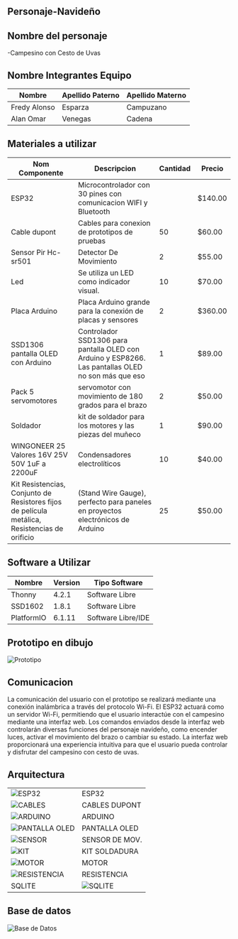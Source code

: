 ## Personaje-Navideño


## Nombre del personaje 

-Campesino con Cesto de Uvas 

##  Nombre Integrantes Equipo

|Nombre | Apellido Paterno | Apellido Materno |
|-|-|-|
|Fredy Alonso|Esparza|Campuzano|
|Alan Omar|Venegas|Cadena|

## Materiales a utilizar


|Nom Componente | Descripcion | Cantidad| Precio|
|-|-|-|-|
|ESP32|Microcontrolador con 30 pines con comunicacion WIFI y Bluetooth||$140.00|
|Cable dupont|Cables para conexion de prototipos de pruebas|50|$60.00|
|Sensor Pir Hc-sr501|Detector De Movimiento|2|$55.00|
|Led|Se utiliza un LED como indicador visual.|10|$70.00|
|Placa Arduino|Placa Arduino grande para la conexión de placas y sensores|2|$360.00|
|SSD1306 pantalla OLED con Arduino|Controlador SSD1306 para pantalla OLED con Arduino y ESP8266. Las pantallas OLED no son más que eso| 1 | $89.00|
|Pack 5 servomotores|servomotor con movimiento de 180 grados para el brazo|2|$50.00|
|Soldador|kit de soldador para los motores y las piezas del muñeco|1| $90.00|
|WINGONEER 25 Valores 16V 25V 50V 1uF a 2200uF | Condensadores electrolíticos | 10 | $40.00|
| Kit Resistencias, Conjunto de Resistores fijos de película metálica, Resistencias de orificio|  (Stand Wire Gauge), perfecto para paneles en proyectos electrónicos de Arduino| 25 | $50.00|





## Software a Utilizar
|Nombre|Version|Tipo Software|
|-|-|-|
|Thonny|4.2.1|Software Libre|
|SSD1602|1.8.1|Software Libre|
|PlatformIO|6.1.11|Software Libre/IDE|

## Prototipo en dibujo

![Prototipo](https://github.com/ABOK451/Personaje-Navide-o/blob/main/imagen_2023-09-30_210548468.png)


## Comunicacion
La comunicación del usuario con el prototipo se realizará mediante una conexión inalámbrica a través del protocolo Wi-Fi. El ESP32 actuará como un servidor Wi-Fi, permitiendo que el usuario interactúe con el campesino mediante una interfaz web. Los comandos enviados desde la interfaz web controlarán diversas funciones del personaje navideño, como encender luces, activar el movimiento del brazo o cambiar su estado. La interfaz web proporcionará una experiencia intuitiva para que el usuario pueda controlar y disfrutar del campesino con cesto de uvas.

## Arquitectura 
|||
|-|-|
![ESP32](https://github.com/ABOK451/Personaje-Navide-o/blob/main/imagen_2023-09-30_205346944.png)|ESP32
![CABLES](https://github.com/ABOK451/Personaje-Navide-o/blob/main/imagen_2023-09-30_205355976.png)|CABLES DUPONT
![ARDUINO](https://github.com/ABOK451/Personaje-Navide-o/blob/main/imagen_2023-09-30_205401510.png )|ARDUINO
![PANTALLA OLED](https://github.com/ABOK451/Personaje-Navide-o/blob/main/imagen_2023-09-30_205406319.png)|PANTALLA OLED
![SENSOR](https://github.com/ABOK451/Personaje-Navide-o/blob/main/imagen_2023-09-30_205411366.png)|SENSOR DE MOV.
![KIT](https://github.com/ABOK451/Personaje-Navide-o/blob/main/imagen_2023-09-30_205416305.png )|KIT SOLDADURA
![MOTOR](https://github.com/ABOK451/Personaje-Navide-o/blob/main/imagen_2023-09-30_205421160.png)|MOTOR
![RESISTENCIA](https://github.com/ABOK451/Personaje-Navide-o/blob/main/imagen_2023-09-30_205426703.png)|RESISTENCIA
SQLITE|![SQLITE](https://github.com/ABOK451/Personaje-Navide-o/blob/main/imagen_2023-09-30_212018227.png)|





## Base de datos
![Base de Datos](https://github.com/ABOK451/Personaje-Navide-o/blob/main/imagen_2023-09-30_194854915.png)

